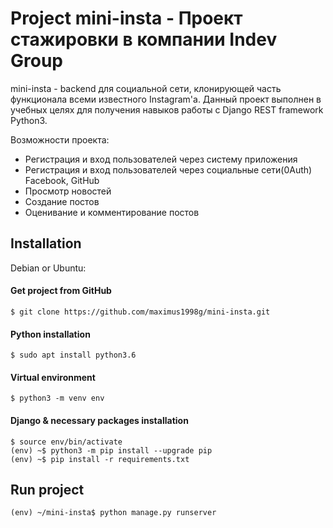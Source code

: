 # Project mini-insta - Проект стажировки в компании Indev Group

mini-insta - backend для социальной сети, клонирующей часть функционала всеми известного Instagram'a. 
Данный проект выполнен в учебных целях для получения навыков работы с Django REST framework Python3.

Возможности проекта:
- Регистрация и вход пользователей через систему приложения
- Регистрация и вход пользователей через социальные сети(0Auth) Facebook, GitHub
- Просмотр новостей
- Создание постов
- Оценивание и комментирование постов

## Installation
Debian or Ubuntu:

#### Get project from GitHub
```
$ git clone https://github.com/maximus1998g/mini-insta.git
```

#### Python installation
```
$ sudo apt install python3.6
```

#### Virtual environment
```
$ python3 -m venv env

```

#### Django & necessary packages installation
```
$ source env/bin/activate
(env) ~$ python3 -m pip install --upgrade pip
(env) ~$ pip install -r requirements.txt
```

## Run project
```
(env) ~/mini-insta$ python manage.py runserver
```
